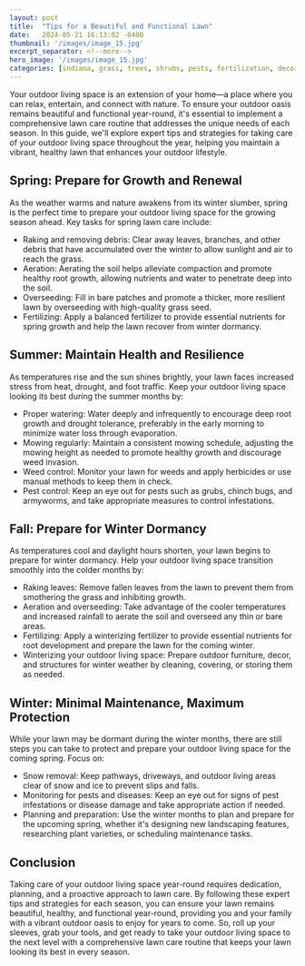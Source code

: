 ```yaml
---
layout: post
title:  "Tips for a Beautiful and Functional Lawn"
date:   2024-05-21 16:13:02 -0400
thumbnail: '/images/image_15.jpg'
excerpt_separator: <!--more-->
hero_image: '/images/image_15.jpg'
categories: [indiana, grass, trees, shrubs, pests, fertilization, decoration, curb appeal, garden, flowers, recreation]
---
```

Your outdoor living space is an extension of your home—a place where you can relax, entertain, and connect with nature. <!--more-->To ensure your outdoor oasis remains beautiful and functional year-round, it's essential to implement a comprehensive lawn care routine that addresses the unique needs of each season. In this guide, we'll explore expert tips and strategies for taking care of your outdoor living space throughout the year, helping you maintain a vibrant, healthy lawn that enhances your outdoor lifestyle.

## Spring: Prepare for Growth and Renewal
As the weather warms and nature awakens from its winter slumber, spring is the perfect time to prepare your outdoor living space for the growing season ahead. Key tasks for spring lawn care include:
* Raking and removing debris: Clear away leaves, branches, and other debris that have accumulated over the winter to allow sunlight and air to reach the grass.
* Aeration: Aerating the soil helps alleviate compaction and promote healthy root growth, allowing nutrients and water to penetrate deep into the soil.
* Overseeding: Fill in bare patches and promote a thicker, more resilient lawn by overseeding with high-quality grass seed.
* Fertilizing: Apply a balanced fertilizer to provide essential nutrients for spring growth and help the lawn recover from winter dormancy.

## Summer: Maintain Health and Resilience
As temperatures rise and the sun shines brightly, your lawn faces increased stress from heat, drought, and foot traffic. Keep your outdoor living space looking its best during the summer months by:
* Proper watering: Water deeply and infrequently to encourage deep root growth and drought tolerance, preferably in the early morning to minimize water loss through evaporation.
* Mowing regularly: Maintain a consistent mowing schedule, adjusting the mowing height as needed to promote healthy growth and discourage weed invasion.
* Weed control: Monitor your lawn for weeds and apply herbicides or use manual methods to keep them in check.
* Pest control: Keep an eye out for pests such as grubs, chinch bugs, and armyworms, and take appropriate measures to control infestations.

## Fall: Prepare for Winter Dormancy
As temperatures cool and daylight hours shorten, your lawn begins to prepare for winter dormancy. Help your outdoor living space transition smoothly into the colder months by:
* Raking leaves: Remove fallen leaves from the lawn to prevent them from smothering the grass and inhibiting growth.
* Aeration and overseeding: Take advantage of the cooler temperatures and increased rainfall to aerate the soil and overseed any thin or bare areas.
* Fertilizing: Apply a winterizing fertilizer to provide essential nutrients for root development and prepare the lawn for the coming winter.
* Winterizing your outdoor living space: Prepare outdoor furniture, decor, and structures for winter weather by cleaning, covering, or storing them as needed.

## Winter: Minimal Maintenance, Maximum Protection
While your lawn may be dormant during the winter months, there are still steps you can take to protect and prepare your outdoor living space for the coming spring. Focus on:
* Snow removal: Keep pathways, driveways, and outdoor living areas clear of snow and ice to prevent slips and falls.
* Monitoring for pests and diseases: Keep an eye out for signs of pest infestations or disease damage and take appropriate action if needed.
* Planning and preparation: Use the winter months to plan and prepare for the upcoming spring, whether it's designing new landscaping features, researching plant varieties, or scheduling maintenance tasks.

## Conclusion
Taking care of your outdoor living space year-round requires dedication, planning, and a proactive approach to lawn care. By following these expert tips and strategies for each season, you can ensure your lawn remains beautiful, healthy, and functional year-round, providing you and your family with a vibrant outdoor oasis to enjoy for years to come. So, roll up your sleeves, grab your tools, and get ready to take your outdoor living space to the next level with a comprehensive lawn care routine that keeps your lawn looking its best in every season.
